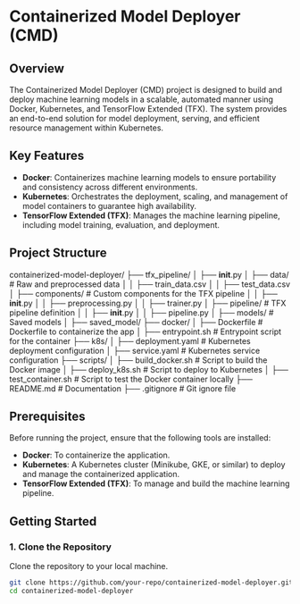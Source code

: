 # Containerized Model Deployer (CMD)

## Overview
The Containerized Model Deployer (CMD) project is designed to build and deploy machine learning models in a scalable, automated manner using Docker, Kubernetes, and TensorFlow Extended (TFX). The system provides an end-to-end solution for model deployment, serving, and efficient resource management within Kubernetes.

## Key Features
- **Docker**: Containerizes machine learning models to ensure portability and consistency across different environments.
- **Kubernetes**: Orchestrates the deployment, scaling, and management of model containers to guarantee high availability.
- **TensorFlow Extended (TFX)**: Manages the machine learning pipeline, including model training, evaluation, and deployment.

## Project Structure
containerized-model-deployer/
├── tfx_pipeline/
│   ├── __init__.py
│   ├── data/                # Raw and preprocessed data
│   │   ├── train_data.csv
│   │   ├── test_data.csv
│   ├── components/          # Custom components for the TFX pipeline
│   │   ├── __init__.py
│   │   ├── preprocessing.py
│   │   ├── trainer.py
│   ├── pipeline/            # TFX pipeline definition
│   │   ├── __init__.py
│   │   ├── pipeline.py
│   ├── models/              # Saved models
│       ├── saved_model/
├── docker/
│   ├── Dockerfile           # Dockerfile to containerize the app
│   ├── entrypoint.sh        # Entrypoint script for the container
├── k8s/
│   ├── deployment.yaml      # Kubernetes deployment configuration
│   ├── service.yaml         # Kubernetes service configuration
├── scripts/
│   ├── build_docker.sh      # Script to build the Docker image
│   ├── deploy_k8s.sh        # Script to deploy to Kubernetes
│   ├── test_container.sh    # Script to test the Docker container locally
├── README.md                # Documentation
├── .gitignore               # Git ignore file




## Prerequisites
Before running the project, ensure that the following tools are installed:
- **Docker**: To containerize the application.
- **Kubernetes**: A Kubernetes cluster (Minikube, GKE, or similar) to deploy and manage the containerized application.
- **TensorFlow Extended (TFX)**: To manage and build the machine learning pipeline.
  
## Getting Started

### 1. Clone the Repository
Clone the repository to your local machine.

```bash
git clone https://github.com/your-repo/containerized-model-deployer.git
cd containerized-model-deployer

